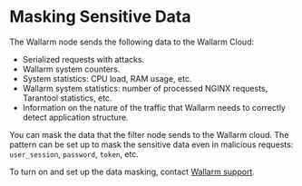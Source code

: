 # Masking Sensitive Data

The Wallarm node sends the following data to the Wallarm Cloud:

* Serialized requests with attacks.
* Wallarm system counters.
* System statistics: CPU load, RAM usage, etc.
* Wallarm system statistics: number of processed NGINX requests, Tarantool statistics, etc.
* Information on the nature of the traffic that Wallarm needs to correctly detect application structure.

You can mask the data that the filter node sends to the Wallarm cloud. The pattern can be set up to mask the sensitive data even in malicious requests: `user_session`, `password`, `token`, etc.

To turn on and set up the data masking, contact [Wallarm support](mailto:support@wallarm.com).